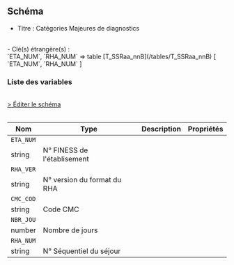 ## Schéma

- Titre : Catégories Majeures de diagnostics
<br />
- Clé(s) étrangère(s) : <br />
`ETA_NUM`, `RHA_NUM` => table [T_SSRaa_nnB](/tables/T_SSRaa_nnB) [ `ETA_NUM`, `RHA_NUM` ]<br />

### Liste des variables
<br />
<div>
    <a href="https://gitlab.com/healthdatahub/schema-snds/edit/master/schemas/PMSI/PMSI%20SSR/T_SSRaa_nnCMC.json"  
    arget="_blank" rel="noopener noreferrer">> Éditer le schéma</a>
    <OutboundLink />
</div>
<br />

Nom|Type|Description|Propriétés
-|-|-|-
`ETA_NUM`|
string|N° FINESS de l&#x27;établisement||
`RHA_VER`|
string|N° version du format du RHA||
`CMC_COD`|
string|Code CMC||
`NBR_JOU`|
number|Nombre de jours||
`RHA_NUM`|
string|N° Séquentiel du séjour||

